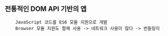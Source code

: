 ## 전통적인 DOM API 기반의 앱
<pre>
    JavaScript 코드를 ES6 모듈 지원으로 개발
    Browser 모듈 지원도 함께 사용 -> 네트워크 사용이 많다 -> 번들링이 필요한 이유
</pre>